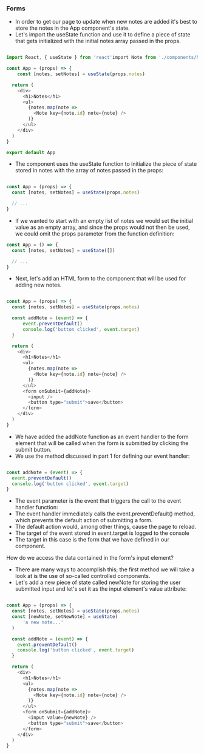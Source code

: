 ### Forms

- In order to get our page to update when new notes are added it's best to store the notes in the App component's state. 
- Let's import the useState function and use it to define a piece of state that gets initialized with the initial notes array passed in the props. 

```javascript

import React, { useState } from 'react'import Note from './components/Note'

const App = (props) => {  
    const [notes, setNotes] = useState(props.notes)

  return (
    <div>
      <h1>Notes</h1>
      <ul>
        {notes.map(note => 
          <Note key={note.id} note={note} />
        )}
      </ul>
    </div>
  )
}

export default App 
```

- The component uses the useState function to initialize the piece of state stored in notes with the array of notes passed in the props:

```javascript

const App = (props) => { 
  const [notes, setNotes] = useState(props.notes) 

  // ...
}
```

- If we wanted to start with an empty list of notes we would set the initial value as an empty array, and since the props would not then be used, we could omit the props parameter from the function definition:

```javascript
const App = () => { 
  const [notes, setNotes] = useState([]) 

  // ...
}  
```

- Next, let's add an HTML form to the component that will be used for adding new notes.

```javascript

const App = (props) => {
  const [notes, setNotes] = useState(props.notes)

  const addNote = (event) => {    
      event.preventDefault()    
      console.log('button clicked', event.target)  
  }

  return (
    <div>
      <h1>Notes</h1>
      <ul>
        {notes.map(note => 
          <Note key={note.id} note={note} />
        )}
      </ul>
      <form onSubmit={addNote}>        
        <input />        
        <button type="submit">save</button>      
      </form>       
    </div>
  )
}
```

- We have added the addNote function as an event handler to the form element that will be called when the form is submitted by clicking the submit button.
- We use the method discussed in part 1 for defining our event handler:

```javascript

const addNote = (event) => {
  event.preventDefault()
  console.log('button clicked', event.target)
}
```

- The event parameter is the event that triggers the call to the event handler function: 
- The event handler immediately calls the event.preventDefault() method, which prevents the default action of submitting a form. 
- The default action would, among other things, cause the page to reload.
- The target of the event stored in event.target is logged to the console
- The target in this case is the form that we have defined in our component.

How do we access the data contained in the form's input element?
- There are many ways to accomplish this; the first method we will take a look at is the use of so-called controlled components.
- Let's add a new piece of state called newNote for storing the user submitted input and let's set it as the input element's value attribute:

```javascript

const App = (props) => {
  const [notes, setNotes] = useState(props.notes)
  const [newNote, setNewNote] = useState(    
      'a new note...'  
  )

  const addNote = (event) => {
    event.preventDefault()
    console.log('button clicked', event.target)
  }

  return (
    <div>
      <h1>Notes</h1>
      <ul>
        {notes.map(note => 
          <Note key={note.id} note={note} />
        )}
      </ul>
      <form onSubmit={addNote}>
        <input value={newNote} />        
        <button type="submit">save</button>
      </form>   
    </div>
  )
}
```